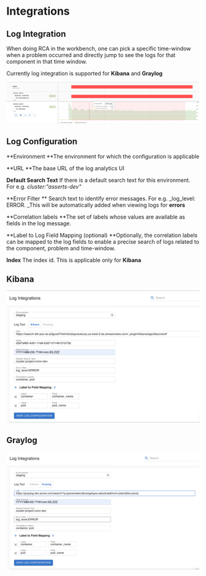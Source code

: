 # Integrations

## Log Integration

When doing RCA in the workbench, one can pick a specific time-window when a problem occurred and directly jump to see the logs for that component in that time window. &#x20;

Currently log integration is supported for **Kibana** and **Graylog**

![View logs for the exact problem window](<../.gitbook/assets/Screenshot 2021-10-26 at 2.08.19 PM.png>)

## Log Configuration

**Environment **The environment for which the configuration is applicable

**URL **The base URL of the log analytics UI

**Default Search Text** If there is a default search text for this environment. For e.g. _cluster:"asserts-dev"_

**Error Filter ** Search text to identify error messages. For e.g. _log\_level: ERROR. _This will be automatically added when viewing logs for **errors**

**Correlation labels **The set of labels whose values are available as fields in the log message.

**Label to Log Field Mapping (optional) **Optionally, the correlation labels can be mapped to the log fields to enable a precise search of logs related to the component, problem and time-window.&#x20;

**Index** The index id. This is applicable only for **Kibana**

## Kibana

![Kibana Configuration to a custom Kibana Service](<../.gitbook/assets/Screenshot 2021-10-21 at 11.42.27 AM.png>)

## Graylog

![Graylog Configruation to a custom Graylog Service](<../.gitbook/assets/Screenshot 2021-10-21 at 11.44.50 AM.png>)

